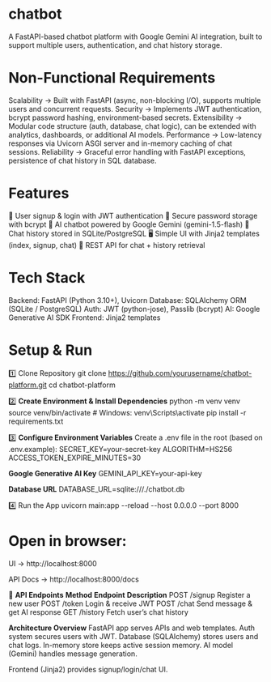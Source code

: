 # chatbot
A FastAPI-based chatbot platform with Google Gemini AI integration, built to support multiple users, authentication, and chat history storage.

# Non-Functional Requirements
Scalability → Built with FastAPI (async, non-blocking I/O), supports multiple users and concurrent requests.
Security → Implements JWT authentication, bcrypt password hashing, environment-based secrets.
Extensibility → Modular code structure (auth, database, chat logic), can be extended with analytics, dashboards, or additional AI models.
Performance → Low-latency responses via Uvicorn ASGI server and in-memory caching of chat sessions.
Reliability → Graceful error handling with FastAPI exceptions, persistence of chat history in SQL database.


# Features
👤 User signup & login with JWT authentication
🔐 Secure password storage with bcrypt
🤖 AI chatbot powered by Google Gemini (gemini-1.5-flash)
💾 Chat history stored in SQLite/PostgreSQL
🖥️ Simple UI with Jinja2 templates (index, signup, chat)
📜 REST API for chat + history retrieval


# Tech Stack
Backend: FastAPI (Python 3.10+), Uvicorn
Database: SQLAlchemy ORM (SQLite / PostgreSQL)
Auth: JWT (python-jose), Passlib (bcrypt)
AI: Google Generative AI SDK
Frontend: Jinja2 templates


# Setup & Run
1️⃣ Clone Repository
git clone https://github.com/yourusername/chatbot-platform.git
cd chatbot-platform


2️⃣ **Create Environment & Install Dependencies**
python -m venv venv
source venv/bin/activate   # Windows: venv\Scripts\activate
pip install -r requirements.txt


3️⃣ **Configure Environment Variables**
Create a .env file in the root (based on .env.example):
SECRET_KEY=your-secret-key
ALGORITHM=HS256
ACCESS_TOKEN_EXPIRE_MINUTES=30

**Google Generative AI Key**
GEMINI_API_KEY=your-api-key

**Database URL**
DATABASE_URL=sqlite:///./chatbot.db

4️⃣ Run the App
uvicorn main:app --reload --host 0.0.0.0 --port 8000

# Open in browser:

UI → http://localhost:8000

API Docs → http://localhost:8000/docs


🧪 **API Endpoints**
**Method**	**Endpoint**	**Description**
POST	      /signup	     Register a new user
POST	      /token	     Login & receive JWT
POST	      /chat	      Send message & get AI response
GET	       /history	    Fetch user’s chat history

 **Architecture Overview**
FastAPI app serves APIs and web templates.
Auth system secures users with JWT.
Database (SQLAlchemy) stores users and chat logs.
In-memory store keeps active session memory.
AI model (Gemini) handles message generation.

Frontend (Jinja2) provides signup/login/chat UI.
